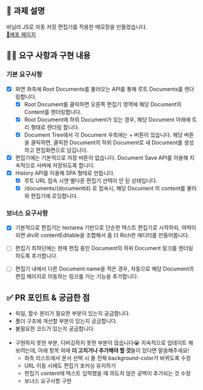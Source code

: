 <!--
  템플릿은 아직 PR 작성이 익숙하지 않으신 분들을 위해서 제공하는 가이드입니다!
  리뷰어 또는 이 PR을 보게 될 다른 사람들이 이 PR을 보는데 참고할 수 있는 내용이 있다면 포함해서 작성해주시면 됩니다.
-->

## 📌 과제 설명 <!-- 어떤 걸 만들었는지 대략적으로 설명해주세요 -->
바닐라 JS로 자동 저장 편집기를 적용한 메모장을 만들었습니다.<br>
[🔗배포 페이지](https://notion-clone-project-git-5-5-heeeera.vercel.app/)

## 👩‍💻 요구 사항과 구현 내용 <!-- 기능을 Commit 별로 잘개 쪼개고, Commit 별로 설명해주세요 -->
### 기본 요구사항
- [x] 화면 좌측에 Root Documents를 불러오는 API를 통해 루트 Documents를 렌더링합니다.
  - [x] Root Document를 클릭하면 오른쪽 편집기 영역에 해당 Document의 Content를 렌더링합니다.
  - [x] Root Document에 하위 Document가 있는 경우, 해당 Document 아래에 트리 형태로 렌더링 합니다.
  - [x] Document Tree에서 각 Document 우측에는 + 버튼이 있습니다. 해당 버튼을 클릭하면, 클릭한 Document의 하위 Document로 새 Document를 생성하고 편집화면으로 넘깁니다.
- [x] 편집기에는 기본적으로 저장 버튼이 없습니다. Document Save API를 이용해 지속적으로 서버에 저장되도록 합니다.
- [x] History API를 이용해 SPA 형태로 만듭니다.
  - [x] 루트 URL 접속 시엔 별다른 편집기 선택이 안 된 상태입니다.
  - [x] /documents/{documentId} 로 접속시, 해당 Document 의 content를 불러와 편집기에 로딩합니다.
 ### 보너스 요구사항
- [x] 기본적으로 편집기는 textarea 기반으로 단순한 텍스트 편집기로 시작하되, 여력이 되면 div와 contentEditable을 조합해서 좀 더 Rich한 에디터를 만들어봅니다.
- [ ] 편집기 최하단에는 현재 편집 중인 Document의 하위 Document 링크를 렌더링하도록 추가합니다.
- [ ] 편집기 내에서 다른 Document name을 적은 경우, 자동으로 해당 Document의 편집 페이지로 이동하는 링크를 거는 기능을 추가합니다.


<!-- ## ✅ 피드백 반영사항   지난 코드리뷰에서 고친 사항을 적어주세요. 재PR 시에만 사용해 주세요! (재PR 아닌 경우 삭제) -->

## ✅ PR 포인트 & 궁금한 점 <!-- 리뷰어 분들이 집중적으로 보셨으면 하는 내용을 적어주세요 -->
- 파일, 함수 분리가 필요한 부분이 있는지 궁금합니다.
- 폴더 구조에 개선할 부분이 있는지 궁금합니다.
- 불필요한 코드가 있는지 궁금합니다.
<br><br>
- 구현하지 못한 부분, 디버깅하지 못한 부분이 많습니다😭
지속적으로 업데이트 해보려는데, 아래 항목 외에 **더 고치거나 추가해야 할 것**들이 있다면 말씀해주세요!
  - 좌측 리스트에서 문서 선택 시 줄 전체 background-color가 바뀌도록 수정
  - URL 이동 시에도 편집기 포커싱 유지하기
  - 편집기 content에 텍스트 입력했을 때 의도치 않은 공백이 추가되는 것 수정
  - 보너스 요구사항 구현